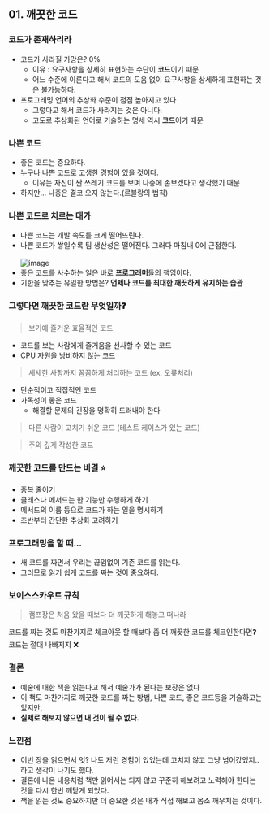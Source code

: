 ## 01. 깨끗한 코드
### 코드가 존재하리라
- 코드가 사라질 가망은? 0%   
  - 이유 : 요구사항을 상세히 표현하는 수단이 **코드**이기 때문   
  - 어느 수준에 이른다고 해서 코드의 도움 없이 요구사항을 상세하게 표현하는 것은 불가능하다.   
- 프로그래밍 언어의 추상화 수준이 점점 높아지고 있다   
  - 그렇다고 해서 코드가 사라지는 것은 아니다.   
  - 고도로 추상화된 언어로 기술하는 명세 역시 **코드**이기 때문

### 나쁜 코드
- 좋은 코드는 중요하다.
- 누구나 나쁜 코드로 고생한 경험이 있을 것이다.
  - 이유는 자신이 짠 쓰레기 코드를 보며 나중에 손보겠다고 생각했기 때문 
- 하지만... 나중은 결코 오지 않는다.(르블랑의 법칙)

### 나쁜 코드로 치르는 대가
- 나쁜 코드는 개발 속도를 크게 떨어뜨린다.
- 나쁜 코드가 쌓일수록 팀 생산성은 떨어진다. 그러다 마침내 0에 근접한다.<br><br>
  ![image](https://user-images.githubusercontent.com/59498977/125154000-ad115080-e192-11eb-81ba-1a98f20c425d.png)
- 좋은 코드를 사수하는 일은 바로 **프로그래머**들의 책임이다.
- 기한을 맞추는 유일한 방법은? **언제나 코드를 최대한 깨끗하게 유지하는 습관**

### 그렇다면 깨끗한 코드란 무엇일까❓
> 보기에 즐거운 효율적인 코드   
  - 코드를 보는 사람에게 즐거움을 선사할 수 있는 코드   
  - CPU 자원을 낭비하지 않는 코드
> 세세한 사항까지 꼼꼼하게 처리하는 코드 (ex. 오류처리)   
  - 단순적이고 직접적인 코드   
  - 가독성이 좋은 코드
    - 해결할 문제의 긴장을 명확히 드러내야 한다
> 다른 사람이 고치기 쉬운 코드 (테스트 케이스가 있는 코드)

> 주의 깊게 작성한 코드

### 깨끗한 코드를 만드는 비결 ⭐️
- 중복 줄이기
- 클래스나 메서드는 한 기능만 수행하게 하기
- 메서드의 이름 등으로 코드가 하는 일을 명시하기
- 초반부터 간단한 추상화 고려하기

### 프로그래밍을 할 때...
- 새 코드를 짜면서 우리는 끊임없이 기존 코드를 읽는다.
- 그러므로 읽기 쉽게 코드를 짜는 것이 중요하다.

### 보이스스카우트 규칙
> 캠프장은 처음 왔을 때보다 더 깨끗하게 해놓고 떠나라

코드를 짜는 것도 마찬가지로 체크아웃 할 때보다 좀 더 깨끗한 코드를 체크인한다면❓ 코드는 절대 나빠지지 ❌

### 결론
- 예술에 대한 책을 읽는다고 해서 예술가가 된다는 보장은 없다
- 이 책도 마찬가지로 깨끗한 코드를 짜는 방법, 나쁜 코드, 좋은 코드등을 기술하고는 있지만,
- **실제로 해보지 않으면 내 것이 될 수 없다.**

### 느낀점
- 이번 장을 읽으면서 엇? 나도 저런 경험이 있었는데 고치지 않고 그냥 넘어갔었지..하고 생각이 나기도 했다.
- 결론에 나온 내용처럼 책만 읽어서는 되지 않고 꾸준히 해보려고 노력해야 한다는 것을 다시 한번 깨닫게 되었다.
- 책을 읽는 것도 중요하지만 더 중요한 것은 내가 직접 해보고 몸소 깨우치는 것이다.
